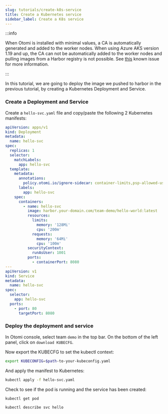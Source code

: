 ```yaml
---
slug: tutorials/create-k8s-service
title: Create a Kubernetes service
sidebar_label: Create a K8s service
---
```

:::info

When Otomi is installed with minimal values, a CA is automatically generated and added to the worker nodes. When using Azure AKS version 1.19 and up, the CA can not be automatically added to the worker nodes and pulling images from a Harbor registry is not possible. See [this](/docs/sre/known-issues/custom-ca) known issue for more information.

:::

In this tutorial, we are going to deploy the image we pushed to harbor in the previous tutorial, by creating a Kubernetes Deployment and Service.

### Create a Deployment and Service

Create a `hello-svc.yaml` file and copy/paste the following 2 Kubernetes manifests:

```yaml
apiVersion: apps/v1
kind: Deployment
metadata:
  name: hello-svc
spec:
  replicas: 1
  selector:
    matchLabels:
      app: hello-svc
  template:
    metadata:
      annotations:
        policy.otomi.io/ignore-sidecar: container-limits,psp-allowed-users
      labels:
        app: hello-svc
    spec:
      containers:
        - name: hello-svc
          image: harbor.your-domain.com/team-demo/hello-world:latest
          resources:
            limits:
              memory: '128Mi'
              cpu: '200m'
            requests:
              memory: '64Mi'
              cpu: '100m'
          securityContext:
            runAsUser: 1001
          ports:
            - containerPort: 8080
---
apiVersion: v1
kind: Service
metadata:
  name: hello-svc
spec:
  selector:
    app: hello-svc
  ports:
    - port: 80
      targetPort: 8080
```

### Deploy the deployment and service

In Otomi console, select team `demo` in the top bar. On the bottom of the left panel, click on `download KUBECFG`.

Now export the KUBECFG to set the kubectl context:

```bash
export KUBECONFIG=$path-to-your-kubeconfig.yaml
```

And apply the manifest to Kubernetes:

```bash
kubectl apply -f hello-svc.yaml
```

Check to see if the pod is running and the service has been created:

```bash
kubectl get pod
```

```bash
kubectl describe svc hello
```

